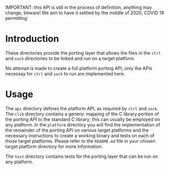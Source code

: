 IMPORTANT: this API is still in the process of definition, anything may change, beware!  We aim to have it settled by the middle of 2020, COVID 19 permitting.

# Introduction
These directories provide the porting layer that allows the files in the `ctrl` and `sock` directories to be linked and run on a target platform.

No attempt is made to create a full platform porting API; only the APIs necessay for `ctrl` and `sock` to run are implemented here.

# Usage
The `api` directory defines the platform API, as required by `ctrl` and `sock`.  The `clib` directory contains a generic mapping of the C library portion of the porting API to the standard C library; this can usually be employed on any platform.  In the `platform` directory you will find the implementation of the remainder of the porting API on various target platforms and the necessary instructions to create a working binary and tests on each of those target platforms.  Please refer to the `README.md` file in your chosen target platform directory for more information.

The `test` directory contains tests for the porting layer that can be run on any platform.